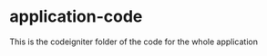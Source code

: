 application-code
================

This is the codeigniter folder of the code for the whole application